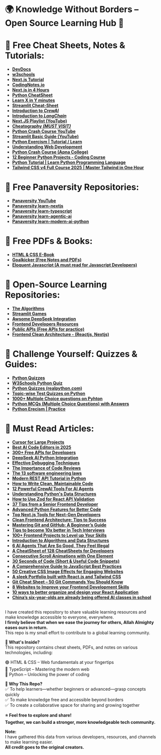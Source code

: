 # 🌍 Knowledge Without Borders – Open Source Learning Hub 🚀
# 📌 Free Cheat Sheets, Notes & Tutorials:
- **[DevDocs](https://devdocs.io/)**
- **[w3schools](https://www.w3schools.com/)**
- **[Next.js Tutorial](https://www.geeksforgeeks.org/nextjs/?ref=gcse_outind)**
- **[CodingNotes.io](https://www.codingnotes.io/)** 
- **[Next.js in 4 Hours](https://youtu.be/eaQc7vbV4po?si=w7GAsd9VguryA99c)**
- **[Python CheatSheet](https://www.pythoncheatsheet.org/)**
- **[Learn X in Y minutes](https://learnxinyminutes.com/)**
- **[Streamlit Cheat-Sheet](https://docs.streamlit.io/develop/quick-reference/cheat-sheet)**
- **[Introduction to *CrewAI*](https://docs.crewai.com/introduction)**
- **[Introduction to *LangChain*](https://python.langchain.com/docs/introduction/)**
- **[Next.JS Playlist (YouTube)](https://www.youtube.com/watch?v=ZjAqacIC_3c&list=PLC3y8-rFHvwjOKd6gdf4QtV1uYNiQnruI)**
- **[Cheatography *(MUST VISIT)*](https://cheatography.com/)**
- **[Python Crash Course YouTube](https://www.youtube.com/playlist?list=PLSbJ7w914ZvDvwKUlhFIiMVS30xB5Fjwf)**
- **[Streamlit Basic Guide (YouTube)](https://www.youtube.com/watch?v=8W8NQFFbDcU)**
- **[Python Exercism | Tutorial / Learn](https://exercism.org/tracks/python/concepts)**
- **[Understanding Web Development](https://www.geeksforgeeks.org/web-development/)**
- **[Python Crash Course (Apna College)](https://www.youtube.com/watch?v=t2_Q2BRzeEE&list=PLGjplNEQ1it8-0CmoljS5yeV-GlKSUEt0)**
- **[12 Beginner Python Projects - Coding Course](https://www.youtube.com/watch?v=8ext9G7xspg&t=100s)**
- **[Python Tutorial | Learn Python Programming Language](https://www.geeksforgeeks.org/python-programming-language-tutorial/)**
- **[Tailwind CSS v4 Full Course 2025 | Master Tailwind in One Hour](https://www.youtube.com/watch?v=6biMWgD6_JY&t=2s)**

# 📌 Free Panaversity Repositories:
- **[Panaversity YouTube](https://www.youtube.com/@panaverse)**
- **[Panaversity learn-nextjs](https://github.com/panaverse/learn-nextjs)**
- **[Panaversity learn-typescript](https://github.com/panaverse/learn-typescript)**
- **[Panaversity learn-agentic-ai](https://github.com/panaverse/learn-agentic-ai)**
- **[Panaversity learn-modern-ai-python](https://github.com/panaverse/learn-modern-ai-python)**

# 📌 Free PDFs & Books:
- **[HTML & CSS E-Book](https://github.com/Mutahir-15/Coding-Notes/tree/main/HTML%20%26%20CSS%20E-Book.pdf)**
- **[Goalkicker (Free Notes and PDFs)](https://goalkicker.com/)**
- **[Eloquent Javascript (A must read for Javascript Developers)](https://eloquentjavascript.net/)**

# 📌 Open-Source Learning Repositories:
- **[The Algorithms](http://github.com/TheAlgorithms)**
- **[Streamlit Games](https://github.com/joelgrus/streamlit-games)**
- **[Awsome DeepSeek Integration](https://github.com/deepseek-ai/awesome-deepseek-integration?ref=dailydev)**
- **[Frontend Developers Resources](https://github.com/dypsilon/frontend-dev-bookmarks)**
- **[Public APIs (Free APIs for practice)](https://github.com/public-apis/public-apis)**
- **[Frontend Clean Architecture - (Reactjs, Nextjs)](https://github.com/Shpendrr/react-app-structure)**

# 📌 Challenge Yourself: Quizzes & Guides:
- **[Python Quizzes](https://pynative.com/python/quizzes/)**
- **[W3Schools Python Quiz ](https://www.w3schools.com/python/python_quiz.asp)**
- **[Python Quizzes (realpython.com)](https://realpython.com/quizzes/)**
- **[Topic-wise Test Quizzes on Python](https://test.sanfoundry.com/python-programming-tests/#python-programming-test-quizzes)**
- **[1000+ Multiple Choice questions on  Pyhton](https://www.sanfoundry.com/1000-python-questions-answers/)**
- **[Python MCQs (Multiple Choice Questions) with Answers](https://www.geeksforgeeks.org/python-multiple-choice-questions/)**
- **[Python Erecism | Practice](https://exercism.org/tracks/python/exercises)**

# 📌 Must Read Articles:
- **[Cursor for Large Projects](https://getstream.io/blog/cursor-ai-large-projects/?ref=dailydev)**
- **[Best AI Code Editors in 2025](https://www.builder.io/blog/best-ai-code-editors?ref=dailydev)**
- **[300+ Free APIs for Developers](https://dev.to/hanzla-baig/300-free-apis-every-developer-needs-to-know-2ohm?ref=dailydev)**
- **[DeepSeek AI Python Integration](https://www.gcptutorials.com/post/deepseek-ai-python-integration-beginner's-guide-to-building-smart-applications)**
- **[Effective Debugging Techniques](https://www.geeksforgeeks.org/debugging-techniques-for-beginners/)**
- **[The Importance of Code Reviews](https://smartbear.com/learn/code-review/best-practices-for-peer-code-review/)**
- **[The 13 software engineering laws](https://newsletter.manager.dev/p/the-13-software-engineering-laws?ref=dailydev)**
- **[Modern REST API Tutorial in Python](https://zato.io/en/blog/modern-rest-api-tutorial-in-python.html?ref=dailydev)**
- **[How to Write Clean, Maintainable Code](https://www.freecodecamp.org/news/10-principles-of-clean-code/)**
- **[12 Powerful CrewAI Tools For AI Agents](https://blog.dailydoseofds.com/p/12-powerful-tools-for-ai-agents?ref=dailydev)**
- **[Understanding Python's Data Structures](https://realpython.com/python-data-structures/)**
- **[How to Use Zod for React API Validation](http://freecodecamp.org/news/how-to-use-zod-for-react-api-validation/?ref=dailydev)**
- **[37 Tips from a Senior Frontend Developer](https://dev.to/_ndeyefatoudiop/37-tips-from-a-senior-frontend-developer-251b?ref=dailydev)**
- **[Advanced Python Features for Better Code](https://towardsdev.com/advanced-python-features-for-better-code-54842e6a1e62)**
- **[Top Next.js Tools for Next-Gen Developers](https://medium.com/@sanjay_joshi/top-next-js-tools-for-next-gen-developers-4b536c657f6a)**
- **[Clean Frontend Architecture: Tips to Success](https://blog.stackademic.com/clean-frontend-architecture-tips-to-success-db0b159b7b38)**
- **[Mastering Git and GitHub: A Beginner’s Guide](https://guides.github.com/introduction/git-handbook/)**
- **[Tips to become 10x better in Tech Interviews](https://www.leadership-letters.com/p/tips-to-become-10x-better-in-tech?ref=dailydev)**
- **[100+ Frontend Projects to Level up Your Skills](https://uvaiscodes.blogspot.com/2024/10/frontend-projects.html?ref=dailydev)**
- **[Introduction to Algorithms and Data Structures](https://www.geeksforgeeks.org/fundamentals-of-algorithms/)**  
- **[6 AI Agents That Are So Good, They Feel Illegal](https://medium.com/@hii_mohit/6-ai-agents-that-are-so-good-they-feel-illegal-e33a816ed803)**
- **[A CheatSheet of 128 CheatSheets for Developers](https://dev.to/devmount/a-cheatsheet-of-128-cheatsheets-for-developers-f4m?ref=dailydev)**
- **[Consecutive Scroll Animations with One Element](https://tympanus.net/codrops/2024/11/20/consecutive-scroll-animations-with-one-element/?ref=dailydev)**
- **[30 Seconds of Code (Short & Useful Code Snippets)](https://www.30secondsofcode.org/)**
- **[A Comprehensive Guide to JavaScript Best Practices](https://www.sitepoint.com/javascript-best-practices/)**
- **[50 Creative CSS Image Effects for Engaging Websites](https://prismic.io/blog/css-image-effects?ref=dailydev)**
- **[A sleek Portfolio built with React.js and Tailwind CSS](https://dly.to/C2X62JT4Hfb)**
- **[Git Cheat Sheet – 50 Git Commands You Should Know](https://www.freecodecamp.org/news/git-cheat-sheet/?ref=dailydev)**
- **[8 Websites to Improve your Frontend Development Skills](https://uvaiscodes.blogspot.com/2024/11/frontend-development.html?ref=dailydev)**
- **[10 ways to better organize and design your React Application](https://thetshaped.dev/p/10-ways-organize-and-design-react-application?ref=dailydev)**
- **[China’s six-year-olds are already being offered AI classes in school](https://www.yahoo.com/news/china-six-olds-already-being-160253267.html?guccounter=1)**

<br>I have created this repository to share valuable learning resources and make knowledge accessible to everyone, everywhere.<br>**I firmly believe that when we ease the journey for others, Allah Almighty eases ours in return.**<br> This repo is my small effort to contribute to a global learning community.

**📌 What's Inside?** <br>This repository contains cheat sheets, PDFs, and notes on various technologies, including:

🟢 HTML & CSS – Web fundamentals at your fingertips<br>
🔵 TypeScript – Mastering the modern web  
🐍 Python – Unlocking the power of coding<br>

**🎯 Why This Repo?**<br>
✅ To help learners—whether beginners or advanced—grasp concepts quickly  
✅ To make knowledge free and accessible beyond borders  
✅ To create a collaborative space for sharing and growing together  <br>

**⭐ Feel free to explore and share!**<br>
**Together, we can build a stronger, more knowledgeable tech community.**

**Note:** <br>
I have gathered this data from various developers, resources, and channels to make learning easier.<br> **All credit goes to the original creators.**
